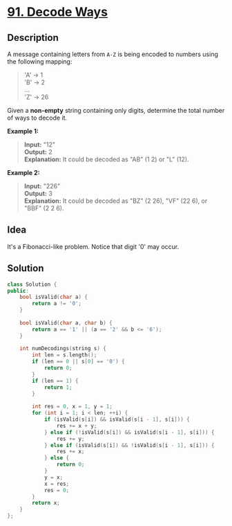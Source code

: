 # [91. Decode Ways](https://leetcode.com/problems/decode-ways/description/)

## Description

A message containing letters from `A-Z` is being encoded to numbers using the following mapping:

>'A' -> 1 <br>
'B' -> 2 <br>
... <br>
'Z' -> 26 <br>

Given a **non-empty** string containing only digits, determine the total number of ways to decode it.

**Example 1:**

>**Input:** "12" <br>
**Output:** 2 <br>
**Explanation:** It could be decoded as "AB" (1 2) or "L" (12). <br>

**Example 2:**

>**Input:** "226" <br>
**Output:** 3 <br>
**Explanation:** It could be decoded as "BZ" (2 26), "VF" (22 6), or "BBF" (2 2 6).

## Idea

It's a Fibonacci-like problem. Notice that digit '0' may occur.

## Solution

```cpp
class Solution {
public:
    bool isValid(char a) {
        return a != '0';
    }
    
    bool isValid(char a, char b) {
        return a == '1' || (a == '2' && b <= '6');
    }
    
    int numDecodings(string s) {
        int len = s.length();
        if (len == 0 || s[0] == '0') {
            return 0;
        }
        if (len == 1) {
            return 1;
        }
        
        int res = 0, x = 1, y = 1;
        for (int i = 1; i < len; ++i) {
            if (isValid(s[i]) && isValid(s[i - 1], s[i])) {
                res += x + y;
            } else if (!isValid(s[i]) && isValid(s[i - 1], s[i])) {
                res += y;
            } else if (isValid(s[i]) && !isValid(s[i - 1], s[i])) {
                res += x;
            } else {
                return 0;
            }
            y = x;
            x = res;
            res = 0;
        }
        return x;
    }
};
```